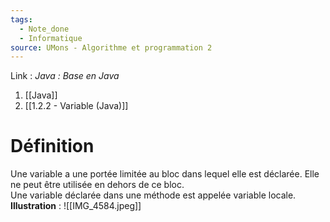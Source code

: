 ```yaml
---
tags:
  - Note_done
  - Informatique
source: UMons - Algorithme et programmation 2
---
```


Link :
_Java : Base en Java_
1. [[Java]]
2. [[1.2.2 - Variable (Java)]]

# Définition
Une variable a une portée limitée au bloc dans lequel elle est déclarée. Elle ne peut être utilisée en dehors de ce bloc.
\
Une variable déclarée dans une méthode est appelée variable locale.
**Illustration** : ![[IMG_4584.jpeg]]